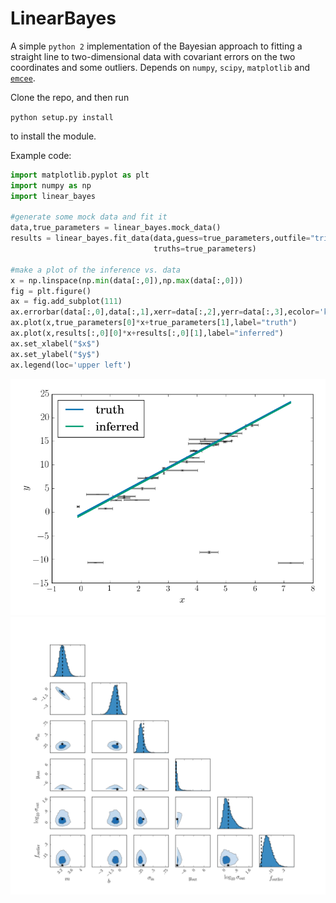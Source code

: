 # LinearBayes

A simple `python 2` implementation of the Bayesian approach to fitting a straight 
line to two-dimensional data with covariant errors on the two coordinates and some outliers. 
Depends on `numpy`, `scipy`, `matplotlib` and [`emcee`](https://github.com/dfm/emcee).

Clone the repo, and then run

`python setup.py install`

to install the module.

Example code:

```python
import matplotlib.pyplot as plt
import numpy as np
import linear_bayes

#generate some mock data and fit it
data,true_parameters = linear_bayes.mock_data()
results = linear_bayes.fit_data(data,guess=true_parameters,outfile="trial_fit",make_cornerplot=True,\
								truths=true_parameters) 

#make a plot of the inference vs. data
x = np.linspace(np.min(data[:,0]),np.max(data[:,0]))
fig = plt.figure()
ax = fig.add_subplot(111)
ax.errorbar(data[:,0],data[:,1],xerr=data[:,2],yerr=data[:,3],ecolor='k',fmt='none',alpha=0.5)
ax.plot(x,true_parameters[0]*x+true_parameters[1],label="truth")
ax.plot(x,results[:,0][0]*x+results[:,0][1],label="inferred")
ax.set_xlabel("$x$")
ax.set_ylabel("$y$")
ax.legend(loc='upper left')
```

![Alt text](example_fit.png?raw=true)
![Alt text](example_triangle.png?raw=true)